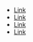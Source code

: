 * [Link](http://www.example.com/)
* [Link](http://www.example.com/)
* [Link](http://www.example.com/)
* [Link](http://www.example.com/)